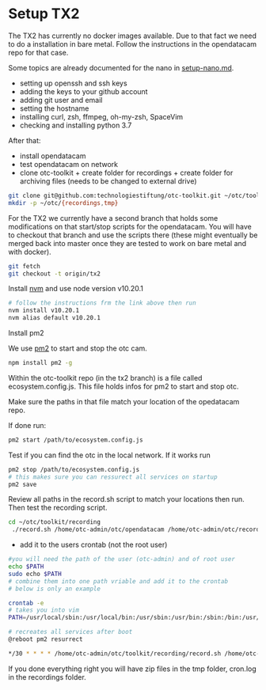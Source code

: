 # Setup TX2

The TX2 has currently no docker images available. Due to that fact we need to do a installation in bare metal. Follow the instructions in the opendatacam repo for that case.

Some topics are already documented for the nano in [setup-nano.md](./setup-nano.md). 

- setting up openssh and ssh keys
- adding the keys to your github account
- adding git user and email
- setting the hostname
- installing curl, zsh, ffmpeg, oh-my-zsh, SpaceVim
- checking and installing python 3.7
  

After that:

- install opendatacam
- test opendatacam on network
- clone otc-toolkit + create folder for recordings + create folder for archiving files (needs to be changed to external drive)

```bash
git clone git@github.com:technologiestiftung/otc-toolkit.git ~/otc/toolkit
mkdir -p ~/otc/{recordings,tmp}
```

For the TX2 we currently have a second branch that holds some modifications on that start/stop scripts for the opendatacam. You will have to checkout that branch and use the scripts there (these might eventually be merged back into master once they are tested to work on bare metal and with docker).

```bash
git fetch
git checkout -t origin/tx2

```

Install [nvm](https://github.com/nvm-sh/nvm) and use node version v10.20.1

```bash
# follow the instructions frm the link above then run
nvm install v10.20.1
nvm alias default v10.20.1
```

Install pm2

We use [pm2](https://pm2.keymetrics.io/) to start and stop the otc cam. 

```bash
npm install pm2 -g
```

Within the otc-toolkit repo (in the tx2 branch) is a file called ecosystem.config.js. This file holds infos for pm2 to start and stop otc.

Make sure the paths in that file match your location of the opedatacam repo.

If done run:

```bash
pm2 start /path/to/ecosystem.config.js
```

Test if you can find the otc in the local network. If it works run

```bash
pm2 stop /path/to/ecosystem.config.js
# this makes sure you can ressurect all services on startup
pm2 save
```

Review all paths in the record.sh script to match your locations then run. Then test the recording script.

```bash
cd ~/otc/toolkit/recording
 ./record.sh /home/otc-admin/otc/opendatacam /home/otc-admin/otc/recordings /home/otc-admin/otc/toolkit/recording /home/otc-admin/otc/tmp > /home/otc-admin/otc/recordings/cron.log 2>&1
```

- add it to the users crontab (not the root user)

```bash
#you will need the path of the user (otc-admin) and of root user 
echo $PATH
sudo echo $PATH
# combine them into one path vriable and add it to the crontab
# below is only an example

crontab -e
# takes you into vim
PATH=/usr/local/sbin:/usr/local/bin:/usr/sbin:/usr/bin:/sbin:/bin:/usr/games:/usr/local/games

# recreates all services after boot
@reboot pm2 resurrect

*/30 * * * * /home/otc-admin/otc/toolkit/recording/record.sh /home/otc-admin/otc/opendatacam /home/otc-admin/otc/recordings /home/otc-admin/otc/toolkit/recording /home/otc-admin/otc/tmp > /home/otc-admin/otc/recordings/cron.log 2>&1
```

If you done everything right you will have zip files in the tmp folder, cron.log in the recordings folder.

